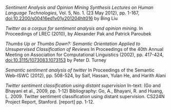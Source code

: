 *Sentiment Analysis and Opinion Mining Synthesis Lectures on Human Language Technologies*, Vol. 5, No. 1. (23 May 2012), pp. 1-167, [doi:10.2200/s00416ed1v01y201204hlt016](doi:10.2200/s00416ed1v01y201204hlt016) by Bing Liu

 *Twitter as a corpus for sentiment analysis and opinion mining*.
In Proceedings of LREC (2010), by Alexander Pak and Patrick Paroubek

*Thumbs Up or Thumbs Down?: Semantic Orientation Applied to Unsupervised Classification of Reviews* In Proceedings of the 40th Annual Meeting on Association for Computational Linguistics (2002), pp. 417-424, [doi:10.3115/1073083.1073153](doi:10.3115/1073083.1073153) by Peter D. Turney

*Semantic sentiment analysis of twitter* In Proceedings of the Semantic Web–ISWC (2012), pp. 508-524, by
Saif, Hassan, Yulan He, and Harith Alani

*Twitter sentiment classification using distant supervision*
In-text: (Go and Bhayani et al., 2009, pp. 1-12)
Bibliography: Go, A., Bhayani, R. and Huang, L. 2009. Twitter sentiment classification using distant supervision. CS224N Project Report, Stanford. [report] pp. 1-12.


